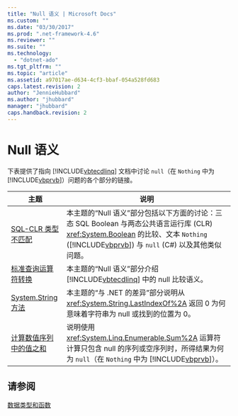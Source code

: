```yaml
---
title: "Null 语义 | Microsoft Docs"
ms.custom: ""
ms.date: "03/30/2017"
ms.prod: ".net-framework-4.6"
ms.reviewer: ""
ms.suite: ""
ms.technology: 
  - "dotnet-ado"
ms.tgt_pltfrm: ""
ms.topic: "article"
ms.assetid: a97017ae-d634-4cf3-bbaf-054a528fd683
caps.latest.revision: 2
author: "JennieHubbard"
ms.author: "jhubbard"
manager: "jhubbard"
caps.handback.revision: 2
---
```

# Null 语义
下表提供了指向 [!INCLUDE[vbtecdlinq](../../../../../../includes/vbtecdlinq-md.md)] 文档中讨论 `null`（在 `Nothing` 中为 [!INCLUDE[vbprvb](../../../../../../includes/vbprvb-md.md)]）问题的各个部分的链接。  
  
|主题|说明|  
|--------|--------|  
|[SQL\-CLR 类型不匹配](../../../../../../docs/framework/data/adonet/sql/linq/sql-clr-type-mismatches.md)|本主题的“Null 语义”部分包括以下方面的讨论：三态 SQL Boolean 与两态公共语言运行库 \(CLR\) <xref:System.Boolean> 的比较、文本 `Nothing` \([!INCLUDE[vbprvb](../../../../../../includes/vbprvb-md.md)]\) 与 `null` \(C\#\) 以及其他类似问题。|  
|[标准查询运算符转换](../../../../../../docs/framework/data/adonet/sql/linq/standard-query-operator-translation.md)|本主题的“Null 语义”部分介绍 [!INCLUDE[vbtecdlinq](../../../../../../includes/vbtecdlinq-md.md)] 中的 null 比较语义。|  
|[System.String 方法](../../../../../../docs/framework/data/adonet/sql/linq/system-string-methods.md)|本主题的“与 .NET 的差异”部分说明从 <xref:System.String.LastIndexOf%2A> 返回 0 为何意味着字符串为 null 或找到的位置为 0。|  
|[计算数值序列中的值之和](../../../../../../docs/framework/data/adonet/sql/linq/compute-the-sum-of-values-in-a-numeric-sequence.md)|说明使用 <xref:System.Linq.Enumerable.Sum%2A> 运算符计算只包含 null 的序列或空序列时，所得结果为何为 `null`（在 `Nothing` 中为 [!INCLUDE[vbprvb](../../../../../../includes/vbprvb-md.md)]）。|  
  
## 请参阅  
 [数据类型和函数](../../../../../../docs/framework/data/adonet/sql/linq/data-types-and-functions.md)